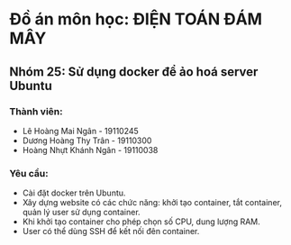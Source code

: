 # Đồ án môn học: ĐIỆN TOÁN ĐÁM MÂY
## Nhóm 25: Sử dụng docker để ảo hoá server Ubuntu
### Thành viên:
- Lê Hoàng Mai Ngân - 19110245
- Dương Hoàng Thy Trân - 19110300
- Hoàng Nhựt Khánh Ngân - 19110038

### Yêu cầu:
- Cài đặt docker trên Ubuntu.
- Xây dựng website có các chức năng: khởi tạo container, tắt container, quản lý user sử dụng container.
- Khi khởi tạo container cho phép chọn số CPU, dung lượng RAM.
- User có thể dùng SSH để kết nối đên container.
